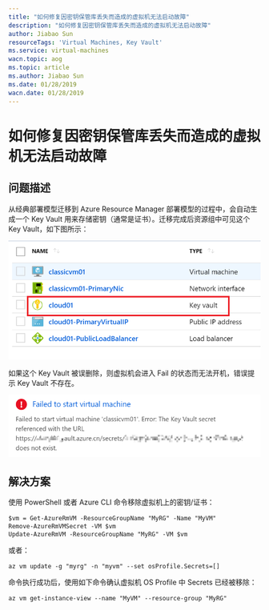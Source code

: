 ```yaml
---
title: "如何修复因密钥保管库丢失而造成的虚拟机无法启动故障"
description: "如何修复因密钥保管库丢失而造成的虚拟机无法启动故障"
author: Jiabao Sun
resourceTags: 'Virtual Machines, Key Vault'
ms.service: virtual-machines
wacn.topic: aog
ms.topic: article
ms.author: Jiabao Sun
ms.date: 01/28/2019
wacn.date: 01/28/2019
---
```


# 如何修复因密钥保管库丢失而造成的虚拟机无法启动故障

## 问题描述

从经典部署模型迁移到 Azure Resource Manager 部署模型的过程中，会自动生成一个 Key Vault 用来存储密钥（通常是证书）。迁移完成后资源组中可见这个 Key Vault，如下图所示：

![01](media/aog-virtual-machines-howto-fix-cannot-be-started-due-to-lost-key-vault/01.png "01")

如果这个 Key Vault 被误删除，则虚拟机会进入 Fail 的状态而无法开机，错误提示 Key Vault 不存在。

![02](media/aog-virtual-machines-howto-fix-cannot-be-started-due-to-lost-key-vault/02.png "02")

## 解决方案

使用 PowerShell 或者 Azure CLI 命令移除虚拟机上的密钥/证书：

```pweorshell
$vm = Get-AzureRmVM -ResourceGroupName "MyRG" -Name "MyVM"
Remove-AzureRmVMSecret -VM $vm
Update-AzureRmVM -ResourceGroupName "MyRG" -VM $vm
```

或者：

```cli
az vm update -g "myrg" -n "myvm" --set osProfile.Secrets=[]
```

命令执行成功后，使用如下命令确认虚拟机 OS Profile 中 Secrets 已经被移除：

```cli
az vm get-instance-view --name "MyVM" --resource-group "MyRG"
```